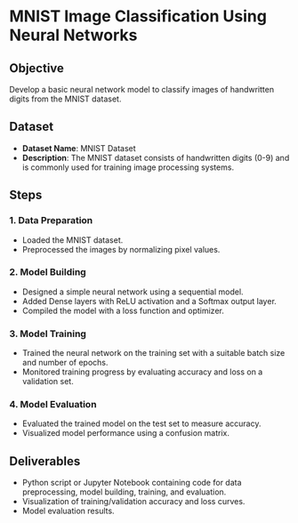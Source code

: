 # MNIST Image Classification Using Neural Networks

## Objective
Develop a basic neural network model to classify images of handwritten digits from the MNIST dataset.

## Dataset
- **Dataset Name**: MNIST Dataset
- **Description**: The MNIST dataset consists of handwritten digits (0-9) and is commonly used for training image processing systems.

## Steps

### 1. Data Preparation
- Loaded the MNIST dataset.
- Preprocessed the images by normalizing pixel values.

### 2. Model Building
- Designed a simple neural network using a sequential model.
- Added Dense layers with ReLU activation and a Softmax output layer.
- Compiled the model with a loss function and optimizer.

### 3. Model Training
- Trained the neural network on the training set with a suitable batch size and number of epochs.
- Monitored training progress by evaluating accuracy and loss on a validation set.

### 4. Model Evaluation
- Evaluated the trained model on the test set to measure accuracy.
- Visualized model performance using a confusion matrix.

## Deliverables
- Python script or Jupyter Notebook containing code for data preprocessing, model building, training, and evaluation.
- Visualization of training/validation accuracy and loss curves.
- Model evaluation results.
